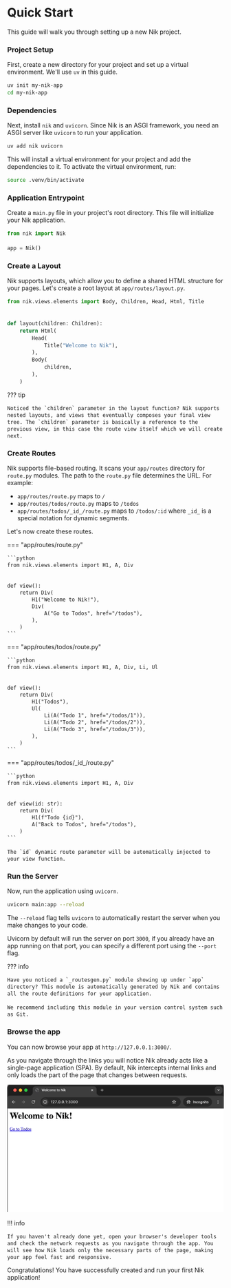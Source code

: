 # Quick Start

This guide will walk you through setting up a new Nik project.

### Project Setup

First, create a new directory for your project and set up a virtual environment. We'll use `uv` in this guide.

```bash
uv init my-nik-app
cd my-nik-app
```

### Dependencies

Next, install `nik` and `uvicorn`. Since Nik is an ASGI framework, you need an ASGI server like `uvicorn` to run your application.

```bash
uv add nik uvicorn
```

This will install a virtual environment for your project and add the dependencies to it. To activate the virtual environment, run:

```bash
source .venv/bin/activate
```

### Application Entrypoint

Create a `main.py` file in your project's root directory. This file will initialize your Nik application.

```python title="main.py"
from nik import Nik

app = Nik()
```

### Create a Layout

Nik supports layouts, which allow you to define a shared HTML structure for your pages. Let's create a root layout at `app/routes/layout.py`.

```python title="app/routes/layout.py"
from nik.views.elements import Body, Children, Head, Html, Title


def layout(children: Children):
    return Html(
        Head(
            Title("Welcome to Nik"),
        ),
        Body(
            children,
        ),
    )
```

??? tip

    Noticed the `children` parameter in the layout function? Nik supports nested layouts, and views that eventually composes your final view tree. The `children` parameter is basically a reference to the previous view, in this case the route view itself which we will create next.

### Create Routes

Nik supports file-based routing. It scans your `app/routes` directory for `route.py` modules. The path to the `route.py` file determines the URL. For example:

- `app/routes/route.py` maps to `/`
- `app/routes/todos/route.py` maps to `/todos`
- `app/routes/todos/_id_/route.py` maps to `/todos/:id` where `_id_` is a special notation for dynamic segments.

Let's now create these routes.

=== "app/routes/route.py"

    ```python
    from nik.views.elements import H1, A, Div


    def view():
        return Div(
            H1("Welcome to Nik!"),
            Div(
                A("Go to Todos", href="/todos"),
            ),
        )
    ```

=== "app/routes/todos/route.py"

    ```python
    from nik.views.elements import H1, A, Div, Li, Ul


    def view():
        return Div(
            H1("Todos"),
            Ul(
                Li(A("Todo 1", href="/todos/1")),
                Li(A("Todo 2", href="/todos/2")),
                Li(A("Todo 3", href="/todos/3")),
            ),
        )
    ```

=== "app/routes/todos/\_id\_/route.py"

    ```python
    from nik.views.elements import H1, A, Div


    def view(id: str):
        return Div(
            H1(f"Todo {id}"),
            A("Back to Todos", href="/todos"),
        )
    ```

    The `id` dynamic route parameter will be automatically injected to your view function.

### Run the Server

Now, run the application using `uvicorn`.

```bash
uvicorn main:app --reload
```

The `--reload` flag tells `uvicorn` to automatically restart the server when you make changes to your code.

Uvicorn by default will run the server on port `3000`, if you already have an app running on that port, you can specify a different port using the `--port` flag.

??? info

    Have you noticed a `_routesgen.py` module showing up under `app` directory? This module is automatically generated by Nik and contains all the route definitions for your application.

    We recommend including this module in your version control system such as Git.

### Browse the app

You can now browse your app at `http://127.0.0.1:3000/`.

As you navigate through the links you will notice Nik already acts like a single-page application (SPA). By default, Nik intercepts internal links and only loads the part of the page that changes between requests.

![Nik Getting Started App](assets/installation.gif)

!!! info

    If you haven't already done yet, open your browser's developer tools and check the network requests as you navigate through the app. You will see how Nik loads only the necessary parts of the page, making your app feel fast and responsive.

Congratulations! You have successfully created and run your first Nik application!
